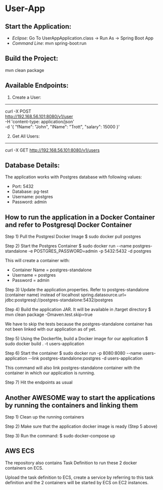 # User-App

Start the Application:
----------------------
- *Eclipse*: Go To UserAppApplication.class -> Run As -> Spring Boot App
- *Command Line*: mvn spring-boot:run

Build the Project:
------------------
mvn clean package

Available Endpoints:
--------------------
1) Create a User:
-----------------
curl -X POST \
  http://192.168.56.101:8080/v1/user \
  -H 'content-type: application/json' \
  -d '{
	"fName": "John",
	"lName": "Trott",
	"salary": 15000
}'

2) Get All Users:
-----------------
curl -X GET http://192.168.56.101:8080/v1/users

Database Details:
-----------------
The application works with Postgres database with following values:
- Port: 5432
- Database: pg-test
- Username: postgres
- Password: admin

How to run the application in a Docker Container and refer to Postgresql Docker Container
------------------------------------------------------------------------------------------
Step 1) Pull the Postgresl Docker Image
$ sudo docker pull postgres

Step 2) Start the Postgres Container
$ sudo docker run --name postgres-standalone -e POSTGRES_PASSWORD=admin -p 5432:5432 -d postgres

This will create a container with:
- Container Name = postgres-standalone
- Username = postgres
- Password = admin

Step 3) Update the application.properties. Refer to postgres-standalone (container name) instead of localhost
spring.datasource.url= jdbc:postgresql://postgres-standalone:5432/postgres

Step 4) Build the application JAR. It will be available in /target directory
$ mvn clean package -Dmaven.test.skip=true

We have to skip the tests because the postgres-standalone container has not been linked with our application as of yet.

Step 5) Using the Dockerfile, build a Docker image for our application
$ sudo docker build . -t users-application

Step 6) Start the container
$ sudo docker run -p 8080:8080 --name users-application --link postgres-standalone:postgres -d users-application

This command will also link postgres-standalone container with the container in which our application is running.

Step 7) Hit the endpoints as usual

Another AWESOME way to start the applications by running the containers and linking them
--------------------------------------------------------------------------------------
Step 1) Clean up the running containers

Step 2) Make sure that the application docker image is ready (Step 5 above)

Step 3) Run the command: $ sudo docker-compose up

AWS ECS
-------
The repository also contains Task Definition to run these 2 docker containers on ECS.

Upload the task definition to ECS, create a service by referring to this task definition and the 2 containers will be started by ECS on EC2 instances.